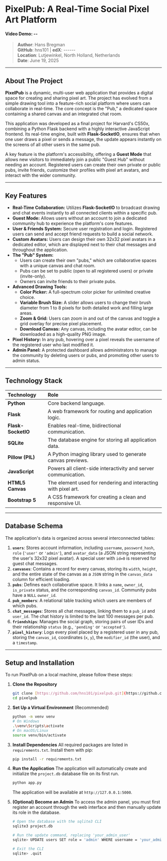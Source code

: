 # PixelPub: A Real-Time Social Pixel Art Platform

#### Video Demo: --
> **Author**: Hans Bregman  
> **GitHub**: hns101 | **edX**: ------  
> **Location**: Lutjewinkel, North Holland, Netherlands  
> **Date**: June 19, 2025

---

## About The Project

**PixelPub** is a dynamic, multi-user web application that provides a digital space for creating and sharing pixel art. The project has evolved from a simple drawing tool into a feature-rich social platform where users can collaborate in real-time. The core concept is the "Pub," a dedicated space containing a shared canvas and an integrated chat room.

This application was developed as a final project for Harvard's CS50x, combining a Python Flask backend with a highly interactive JavaScript frontend. Its real-time engine, built with **Flask-SocketIO**, ensures that when one user draws a pixel or sends a message, the update appears instantly on the screens of all other users in the same pub.

A key feature is the platform's accessibility, offering a **Guest Mode** that allows new visitors to immediately join a public "Guest Hub" without needing an account. Registered users can create their own private or public pubs, invite friends, customize their profiles with pixel art avatars, and interact with the wider community.

---

## Key Features

* **Real-Time Collaboration:** Utilizes **Flask-SocketIO** to broadcast drawing and chat events instantly to all connected clients within a specific pub.
* **Guest Mode:** Allows users without an account to join a dedicated community hub to experience the platform's core features.
* **User & Friends System:** Secure user registration and login. Registered users can send and accept friend requests to build a social network.
* **Custom Avatars:** Users can design their own 32x32 pixel avatars in a dedicated editor, which are displayed next to their chat messages and throughout the application.
* **The "Pub" System:**
    * Users can create their own "pubs," which are collaborative spaces with a unique canvas and chat room.
    * Pubs can be set to public (open to all registered users) or private (invite-only).
    * Owners can invite friends to their private pubs.
* **Advanced Drawing Tools:**
    * **Color Picker:** A full-spectrum color picker for unlimited creative choice.
    * **Variable Brush Size:** A slider allows users to change their brush diameter from 1 to 8 pixels for both detailed work and filling large areas.
    * **Zoom & Grid:** Users can zoom in and out of the canvas and toggle a grid overlay for precise pixel placement.
    * **Download Canvas:** Any canvas, including the avatar editor, can be downloaded as a high-quality PNG image.
* **Pixel History:** In any pub, hovering over a pixel reveals the username of the registered user who last modified it.
* **Admin Panel:** A protected dashboard allows administrators to manage the community by deleting users or pubs, and promoting other users to admin status.

---

## Technology Stack

| Technology      | Role                                                      |
| :-------------- | :-------------------------------------------------------- |
| **Python** | Core backend language.                                    |
| **Flask** | A web framework for routing and application logic.        |
| **Flask-SocketIO**| Enables real-time, bidirectional communication.           |
| **SQLite** | The database engine for storing all application data.     |
| **Pillow (PIL)**| A Python imaging library used to generate canvas previews. |
| **JavaScript** | Powers all client-side interactivity and server communication. |
| **HTML5 Canvas**| The element used for rendering and interacting with pixel art. |
| **Bootstrap 5** | A CSS framework for creating a clean and responsive UI.      |

---

## Database Schema

The application's data is organized across several interconnected tables:

1.  **`users`**: Stores account information, including `username`, `password_hash`, `role` (`'user'` or `'admin'`), and `avatar_data` (a JSON string representing the user's 32x32 pixel avatar). A special user with `id=0` is reserved for guest chat messages.
2.  **`canvases`**: Contains a record for every canvas, storing its `width`, `height`, and the entire state of the canvas as a `JSON` string in the `canvas_data` column for efficient loading.
3.  **`pubs`**: Defines each collaborative space. It links a `name`, `owner_id`, `is_private` status, and the corresponding `canvas_id`. Community pubs have a `NULL` `owner_id`.
4.  **`pub_members`**: A relational table tracking which users are members of which pubs.
5.  **`chat_messages`**: Stores all chat messages, linking them to a `pub_id` and `user_id`. The chat history is limited to the last 100 messages per pub.
6.  **`friendships`**: Manages the social graph, storing pairs of user IDs and their relationship `status` (e.g., `'pending'` or `'accepted'`).
7.  **`pixel_history`**: Logs every pixel placed by a registered user in any pub, storing the `canvas_id`, coordinates (`x`, `y`), the `modifier_id` (the user), and a `timestamp`.

---

## Setup and Installation

To run PixelPub on a local machine, please follow these steps:

1.  **Clone the Repository**
    ```bash
    git clone [https://github.com/hns101/pixelpub.git](https://github.com/hns101/pixelpub.git)
    cd pixelpub
    ```

2.  **Set Up a Virtual Environment** (Recommended)
    ```bash
    python -m venv venv
    # On Windows
    .\venv\Scripts\activate
    # On macOS/Linux
    source venv/bin/activate
    ```

3.  **Install Dependencies**
    All required packages are listed in `requirements.txt`. Install them with pip:
    ```bash
    pip install -r requirements.txt
    ```

4.  **Run the Application**
    The application will automatically create and initialize the `project.db` database file on its first run.
    ```bash
    python app.py
    ```
    The application will be available at `http://127.0.0.1:5000`.

5.  **(Optional) Become an Admin**
    To access the admin panel, you must first register an account through the web interface and then manually update its role in the database.
    ```bash
    # Open the database with the sqlite3 CLI
    sqlite3 project.db

    # Run the update command, replacing 'your_admin_user'
    sqlite> UPDATE users SET role = 'admin' WHERE username = 'your_admin_user';

    # Exit the CLI
    sqlite> .quit
    ```
